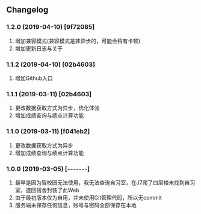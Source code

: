 ## Changelog

### 1.2.0 (2019-04-10) [9f72085] 
1. 增加兼容模式(兼容模式是非异步的，可能会稍有卡顿)
2. 增加更新日志与关于

### 1.1.2 (2019-04-10) [02b4603] 
1. 增加Github入口

### 1.1.1 (2019-03-11) [02b4603] 
1. 更改数据获取方式为异步，优化体验
2. 增加成绩查询与绩点计算功能

### 1.1.0 (2019-03-11) [f041eb2] 
1. 更改数据获取方式为异步
2. 增加成绩查询与绩点计算功能

### 1.0.0 (2019-03-05) [-------] 
1. 最早是因为智校园无法使用，我无法查询自习室，在J7爬了四层楼未找到自习室，遂回宿舍封装了此Web
2. 由于最初版本仅为自用，并未使用Git管理代码，所以无commit
3. 服务端未保存任何信息，账号与密码全部保存在本地
